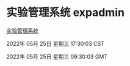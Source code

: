 # 实验管理系统 expadmin
[实验管理系统](http://59.174.26.83:56808/expadmin-782313d2-e1b1-4ea7-932e-3a55e6a1a4d0/)

2022年 05月 25日 星期三 17:30:03 CST

2022年 05月 25日 星期三 09:30:03 GMT
